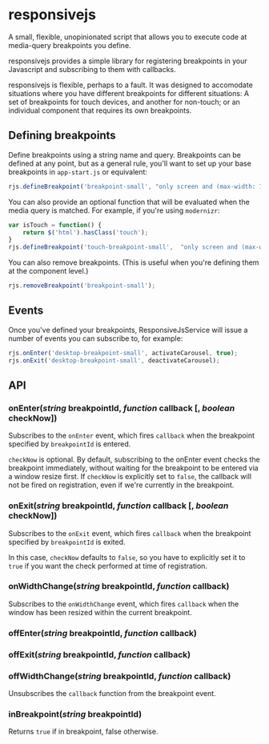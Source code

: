 # responsivejs
A small, flexible, unopinionated script that allows you to execute code at media-query breakpoints you define. 

responsivejs provides a simple library for registering breakpoints in your Javascript and subscribing to them with callbacks.

responsivejs is flexible, perhaps to a fault. It was designed to accomodate situations where you have different breakpoints for different situations: A set of breakpoints for touch devices, and another for non-touch; or an individual component that requires its own breakpoints.

## Defining breakpoints

Define breakpoints using a string name and query. Breakpoints can be defined at any point, but as a general rule, you'll want to set up your base breakpoints in `app-start.js` or equivalent:

```javascript
rjs.defineBreakpoint('breakpoint-small', "only screen and (max-width: 767px)");
```

You can also provide an optional function that will be evaluated when the media query is matched. For example, if you're using `modernizr`:

```javascript
var isTouch = function() {
    return $('html').hasClass('touch');
}
rjs.defineBreakpoint('touch-breakpoint-small',	"only screen and (max-width: 767px)", isTouch);
```

You can also remove breakpoints. (This is useful when you're defining them at the component level.)

```javascript
rjs.removeBreakpoint('breakpoint-small');
```

## Events
Once you've defined your breakpoints, ResponsiveJsService will issue a number of events you can subscribe to, for example:

```javascript
rjs.onEnter('desktop-breakpoint-small', activateCarousel, true);
rjs.onExit('desktop-breakpoint-small', deactivateCarousel);
```

## API

### onEnter(*string* breakpointId, *function* callback [, *boolean* checkNow]) 
Subscribes to the `onEnter` event, which fires `callback` when the breakpoint specified by `breakpointId` is entered. 

`checkNow` is optional. By default, subscribing to the onEnter event checks the breakpoint immediately, without waiting for the breakpoint to be entered via a window resize first. If `checkNow` is explicitly set to `false`, the callback will not be fired on registration, even if we're currently in the breakpoint.

### onExit(*string* breakpointId, *function* callback [, *boolean* checkNow]) 
Subscribes to the `onExit` event, which fires `callback` when the breakpoint specified by `breakpointId` is exited. 

In this case, `checkNow` defaults to `false`, so you have to explicitly set it to `true` if you want the check performed at time of registration.

### onWidthChange(*string* breakpointId, *function* callback) 
Subscribes to the `onWidthChange` event, which fires `callback` when the  window has been resized within the current breakpoint.

### offEnter(*string* breakpointId, *function* callback)
### offExit(*string* breakpointId, *function* callback)
### offWidthChange(*string* breakpointId, *function* callback)
Unsubscribes the `callback` function from the breakpoint event.


### inBreakpoint(*string* breakpointId)
Returns `true` if in breakpoint, false otherwise.
